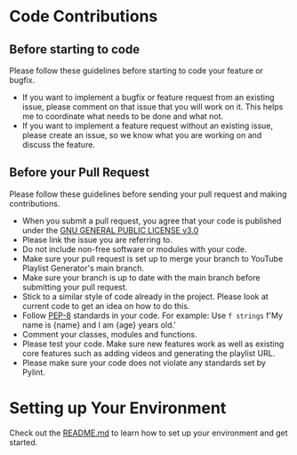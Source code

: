 # Code Contributions

## Before starting to code

Please follow these guidelines before starting to code your feature or bugfix.

- If you want to implement a bugfix or feature request from an existing issue, please comment on that issue that you will work on it. This helps me to coordinate what needs to be done and what not.
- If you want to implement a feature request without an existing issue, please create an issue, so we know what you are working on and discuss the feature.

## Before your Pull Request

Please follow these guidelines before sending your pull request and making contributions.

- When you submit a pull request, you agree that your code is published under the [GNU GENERAL PUBLIC LICENSE v3.0](https://choosealicense.com/licenses/gpl-3.0/)
- Please link the issue you are referring to.
- Do not include non-free software or modules with your code.
- Make sure your pull request is set up to merge your branch to YouTube Playlist Generator's main branch.
- Make sure your branch is up to date with the main branch before submitting your pull request.
- Stick to a similar style of code already in the project. Please look at current code to get an idea on how to do this.
- Follow [PEP-8](https://pep8.org/) standards in your code. For example: Use `f strings` f'My name is {name} and I am {age} years old.'
- Comment your classes, modules and functions.
- Please test your code. Make sure new features work as well as existing core features such as adding videos and generating the playlist URL.
- Please make sure your code does not violate any standards set by Pylint.

# Setting up Your Environment

Check out the [README.md](https://github.com/christianhofmanncodes/youtube-playlist-generator/blob/main/README.md#run-locally) to learn how to set up your environment and get started.

